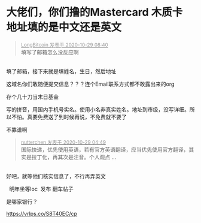 # 大佬们，你们撸的Mastercard 木质卡 地址填的是中文还是英文


<div class="quote"><blockquote><font size="2"><a href="https://www.hostloc.com/forum.php?mod=redirect&amp;goto=findpost&amp;pid=9367411&amp;ptid=759642" target="_blank"><font color="#999999">LongBitcoin 发表于 2020-10-29 08:40</font></a></font><br />
填写了邮箱怎么没反应啊</blockquote></div><br />
填了邮箱，接下来就是填姓名，生日，然后地址

这域名你们敢随便提交信息？？？连个Email联系方式都不敢露出来的org

存个几十刀当末日基金

写的拼音，用国内手机号实名。使用小名非真实姓名。地址到市级，没写详细。所以不怕。真要免费送了到时候再说，不免费就不要了

不靠谱啊 

<div class="quote"><blockquote><font size="2"><a href="https://www.hostloc.com/forum.php?mod=redirect&amp;goto=findpost&amp;pid=9367271&amp;ptid=759642" target="_blank"><font color="#999999">nutterchen 发表于 2020-10-29 04:49</font></a></font><br />
国际快递，优先使用英语，若有官方英语翻译，应当优先使用官方翻译，其实是拉丁化，再其次是注音。个人观点 ...</blockquote></div><br />
好吧，就等他们核实信息了，不行再弄英文

<img src="static/image/smiley/default/lol.gif" smilieid="12" border="0" alt="" /><img src="static/image/smiley/default/lol.gif" smilieid="12" border="0" alt="" />&nbsp;&nbsp;明年坐等loc&nbsp;&nbsp;发布 翻车帖子

是哪家银行？

https://vrlps.co/S8T40EC/cp
